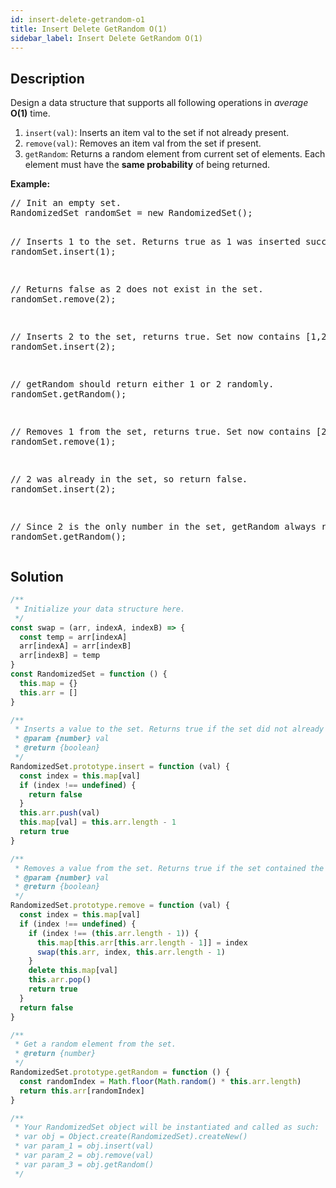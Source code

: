 ```yaml
---
id: insert-delete-getrandom-o1
title: Insert Delete GetRandom O(1)
sidebar_label: Insert Delete GetRandom O(1)
---
```

## Description
<div class="description">
<p>Design a data structure that supports all following operations in <i>average</i> <b>O(1)</b> time.</p>

<p>
<ol>
<li><code>insert(val)</code>: Inserts an item val to the set if not already present.</li>
<li><code>remove(val)</code>: Removes an item val from the set if present.</li>
<li><code>getRandom</code>: Returns a random element from current set of elements. Each element must have the <b>same probability</b> of being returned.</li>
</ol>
</p>

<p><b>Example:</b>
<pre>
// Init an empty set.
RandomizedSet randomSet = new RandomizedSet();

// Inserts 1 to the set. Returns true as 1 was inserted successfully.
randomSet.insert(1);

// Returns false as 2 does not exist in the set.
randomSet.remove(2);

// Inserts 2 to the set, returns true. Set now contains [1,2].
randomSet.insert(2);

// getRandom should return either 1 or 2 randomly.
randomSet.getRandom();

// Removes 1 from the set, returns true. Set now contains [2].
randomSet.remove(1);

// 2 was already in the set, so return false.
randomSet.insert(2);

// Since 2 is the only number in the set, getRandom always return 2.
randomSet.getRandom();
</pre>
</p>
</div>

## Solution
```javascript
/**
 * Initialize your data structure here.
 */
const swap = (arr, indexA, indexB) => {
  const temp = arr[indexA]
  arr[indexA] = arr[indexB]
  arr[indexB] = temp
}
const RandomizedSet = function () {
  this.map = {}
  this.arr = []
}

/**
 * Inserts a value to the set. Returns true if the set did not already contain the specified element.
 * @param {number} val
 * @return {boolean}
 */
RandomizedSet.prototype.insert = function (val) {
  const index = this.map[val]
  if (index !== undefined) {
    return false
  }
  this.arr.push(val)
  this.map[val] = this.arr.length - 1
  return true
}

/**
 * Removes a value from the set. Returns true if the set contained the specified element.
 * @param {number} val
 * @return {boolean}
 */
RandomizedSet.prototype.remove = function (val) {
  const index = this.map[val]
  if (index !== undefined) {
    if (index !== (this.arr.length - 1)) {
      this.map[this.arr[this.arr.length - 1]] = index
      swap(this.arr, index, this.arr.length - 1)
    }
    delete this.map[val]
    this.arr.pop()
    return true
  }
  return false
}

/**
 * Get a random element from the set.
 * @return {number}
 */
RandomizedSet.prototype.getRandom = function () {
  const randomIndex = Math.floor(Math.random() * this.arr.length)
  return this.arr[randomIndex]
}

/**
 * Your RandomizedSet object will be instantiated and called as such:
 * var obj = Object.create(RandomizedSet).createNew()
 * var param_1 = obj.insert(val)
 * var param_2 = obj.remove(val)
 * var param_3 = obj.getRandom()
 */

```